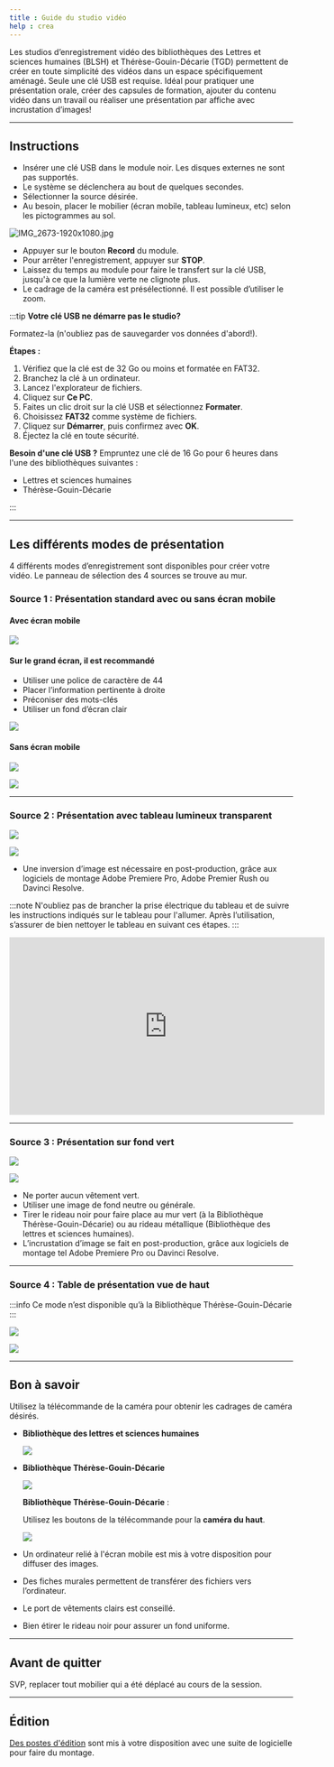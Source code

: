 ```yaml
---
title : Guide du studio vidéo
help : crea
---
```


Les studios d’enregistrement vidéo des bibliothèques des Lettres et sciences humaines (BLSH) et Thérèse-Gouin-Décarie (TGD) permettent de créer en toute simplicité des vidéos dans un espace spécifiquement aménagé. Seule une clé USB est requise. Idéal pour pratiquer une présentation orale, créer des capsules de formation, ajouter du contenu vidéo dans un travail ou réaliser une présentation par affiche avec incrustation d’images!

---

## Instructions

- Insérer une clé USB dans le module noir. Les disques externes ne sont pas supportés.
- Le système se déclenchera au bout de quelques secondes.
- Sélectionner la source désirée.
- Au besoin, placer le mobilier (écran mobile, tableau lumineux, etc) selon les pictogrammes au sol.

![IMG_2673-1920x1080.jpg](/img/docs/studiovideo1.jpg)

- Appuyer sur le bouton **Record** du module.
- Pour arrêter l'enregistrement, appuyer sur **STOP**.
- Laissez du temps au module pour faire le transfert sur la clé USB, jusqu'à ce que la lumière verte ne clignote plus.
- Le cadrage de la caméra est présélectionné. Il est possible d’utiliser le zoom.


:::tip **Votre clé USB ne démarre pas le studio?**

Formatez-la (n'oubliez pas de sauvegarder vos données d'abord!).

**Étapes :**

1. Vérifiez que la clé est de 32 Go ou moins et formatée en FAT32.
2. Branchez la clé à un ordinateur.
3. Lancez l'explorateur de fichiers.
4. Cliquez sur **Ce PC**.
5. Faites un clic droit sur la clé USB et sélectionnez **Formater**.
6. Choisissez **FAT32** comme système de fichiers.
7. Cliquez sur **Démarrer**, puis confirmez avec **OK**.
8. Éjectez la clé en toute sécurité.

**Besoin d'une clé USB ?** Empruntez une clé de 16 Go pour 6 heures dans l'une des bibliothèques suivantes :

- Lettres et sciences humaines
- Thérèse-Gouin-Décarie

:::

---

## Les différents modes de présentation

4 différents modes d’enregistrement sont disponibles pour créer votre vidéo. Le panneau de sélection des 4 sources se trouve au mur.

### Source 1 : Présentation standard avec ou sans écran mobile

#### Avec écran mobile

![](/img/docs/studiovideo2.jpg)

#### Sur le grand écran, il est recommandé

- Utiliser une police de caractère de 44
- Placer l’information pertinente à droite
- Préconiser des mots-clés
- Utiliser un fond d’écran clair

![](/img/docs/studiovideo3.png)

#### Sans écran mobile

![](/img/docs/studiovideo4.jpg)

![](/img/docs/studiovideo5.png)

---

### Source 2 : Présentation avec tableau lumineux transparent

![](/img/docs/studiovideo6.jpg)

![](/img/docs/studiovideo7.png)

- Une inversion d’image est nécessaire en post-production, grâce aux logiciels de montage Adobe Premiere Pro, Adobe Premier Rush ou Davinci Resolve.

:::note
N'oubliez pas de brancher la prise électrique du tableau et de suivre les instructions indiqués sur le tableau pour l'allumer. Après l’utilisation, s’assurer de bien nettoyer le tableau en suivant ces étapes.
:::

<iframe width="560" height="315" src="https://www.youtube-nocookie.com/embed/NFxWiwcch58?si=pbdOBazs5mbB1e-V" title="YouTube video player" frameborder="0" allow="accelerometer; autoplay; clipboard-write; encrypted-media; gyroscope; picture-in-picture; web-share" referrerpolicy="strict-origin-when-cross-origin" allowfullscreen></iframe>

---


### Source 3 : Présentation sur fond vert

![](/img/docs/studiovideo8.png)

![](/img/docs/studiovideo9.png)

- Ne porter aucun vêtement vert.
- Utiliser une image de fond neutre ou générale.
- Tirer le rideau noir pour faire place au mur vert (à la Bibliothèque Thérèse-Gouin-Décarie) ou au rideau métallique (Bibliothèque des lettres et sciences humaines).
- L’incrustation d’image se fait en post-production, grâce aux logiciels de montage tel Adobe Premiere Pro ou Davinci Resolve.

---

### Source 4 : Table de présentation vue de haut

:::info
Ce mode n’est disponible qu’à la Bibliothèque Thérèse-Gouin-Décarie
:::


![](/img/docs/studiovideo10.jpg)

![](/img/docs/studiovideo11.png)

---

## Bon à savoir

Utilisez la télécommande de la caméra pour obtenir les cadrages de caméra désirés.

- **Bibliothèque des lettres et sciences humaines**
    
    ![](/img/docs/studiovideo12.jpg)
    

- **Bibliothèque Thérèse-Gouin-Décarie**
    
    ![](/img/docs/studiovideo13.jpeg)
    
    **Bibliothèque Thérèse-Gouin-Décarie** : 
    
    Utilisez les boutons de la télécommande pour la **caméra du haut**.
    
    ![](/img/docs/studiovideo14.jpeg)
    
- Un ordinateur relié à l'écran mobile est mis à votre disposition pour diffuser des images.
- Des fiches murales permettent de transférer des fichiers vers l’ordinateur.
- Le port de vêtements clairs est conseillé.
- Bien étirer le rideau noir pour assurer un fond uniforme.

---

## Avant de quitter

SVP, replacer tout mobilier qui a été déplacé au cours de la session.

---

## Édition

[Des postes d'édition](postes-edition) sont mis à votre disposition avec une suite de logicielle pour faire du montage.
